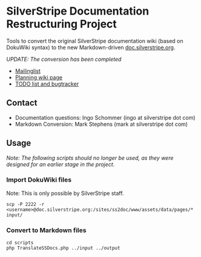 # SilverStripe Documentation Restructuring Project

Tools to convert the original SilverStripe documentation wiki (based on DokuWiki syntax)
to the new Markdown-driven [doc.silverstripe.org](http://doc.silverstripe.org).

*UPDATE: The conversion has been completed*

 * [Mailinglist](http://groups.google.com/group/silverstripe-documentation)
 * [Planning wiki page](http://doc.silverstripe.org/tmp:documentation-restructuring)
 * [TODO list and bugtracker](http://open.silverstripe.org/query?status=inprogress&status=new&status=replyneeded&status=reviewed&component=Documentation&order=priority&col=id&col=summary&col=status&col=type&col=priority&col=milestone&col=component)

## Contact

 * Documentation questions: Ingo Schommer (ingo at silverstripe dot com)
 * Markdown Conversion: Mark Stephens (mark at silverstripe dot com)

## Usage

*Note: The following scripts should no longer be used, as they were designed for an earlier stage in the project.*

### Import DokuWiki files

Note: This is only possible by SilverStripe staff.

	scp -P 2222 -r <username>@doc.silverstripe.org:/sites/ss2doc/www/assets/data/pages/* input/

### Convert to Markdown files

	cd scripts
	php TranslateSSDocs.php ../input ../output